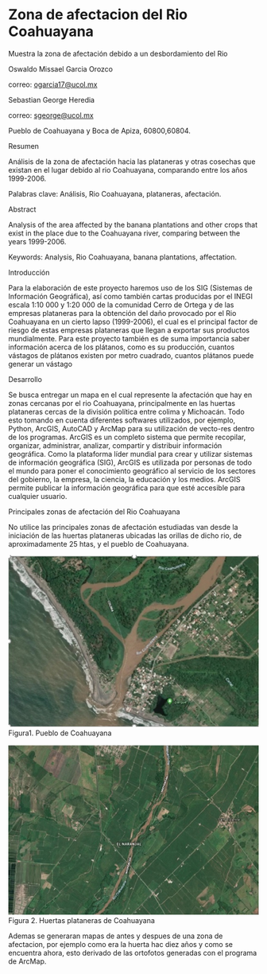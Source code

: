 # Zona de afectacion del Rio Coahuayana
Muestra la zona de afectación debido a un desbordamiento del Rio

Oswaldo Missael Garcia Orozco

  correo: ogarcia17@ucol.mx
  
Sebastian George Heredia

  correo: sgeorge@ucol.mx
  
Pueblo de Coahuayana y Boca de Apiza, 60800,60804.

Resumen

Análisis de la zona de afectación hacia las plataneras y otras cosechas que existan en el lugar debido al rio Coahuayana, comparando entre los años 1999-2006.

Palabras clave: Análisis, Rio Coahuayana, plataneras, afectación. 

Abstract

Analysis of the area affected by the banana plantations and other crops that exist in the place due to the Coahuayana river, comparing between the years 1999-2006.

Keywords: Analysis, Rio Coahuayana, banana plantations, affectation.

Introducción

Para la elaboración de este proyecto haremos uso de los SIG (Sistemas de Información Geográfica), así como también cartas producidas por el INEGI escala 1:10 000 y 1:20 000 de la comunidad Cerro de Ortega y de las empresas plataneras para la obtención del daño provocado por el Rio Coahuayana en un cierto lapso (1999-2006), el cual es el principal factor de riesgo de estas empresas plataneras que llegan a exportar sus productos mundialmente.
Para este proyecto también es de suma importancia saber información acerca de los plátanos, como es su producción, cuantos vástagos de plátanos existen por metro cuadrado, cuantos plátanos puede generar un vástago

Desarrollo

Se busca entregar un mapa en el cual represente la afectación que hay en zonas cercanas por el rio Coahuayana, principalmente en las huertas plataneras cercas de la división política entre colima y Michoacán.
Todo esto tomando en cuenta diferentes softwares utilizados, por ejemplo, Python, ArcGIS, AutoCAD y ArcMap para su utilización de vecto-res dentro de los programas.
ArcGIS es un completo sistema que permite recopilar, organizar, administrar, analizar, compartir y distribuir información geográfica. Como la plataforma líder mundial para crear y utilizar sistemas de información geográfica (SIG), ArcGIS es utilizada por personas de todo el mundo para poner el conocimiento geográfico al servicio de los sectores del gobierno, la empresa, la ciencia, la educación y los medios. ArcGIS permite publicar la información geográfica para que esté accesible para cualquier usuario. 

  Principales zonas de afectación del Rio Coahuayana
  
No utilice las principales zonas de afectación estudiadas van desde la iniciación de las huertas plataneras ubicadas las orillas de dicho rio, de aproximadamente 25 htas, y el pueblo de Coahuayana.

![PalabrasdelTextoAlternativo](https://github.com/ogarcia1704/Zona-de-afectacion-del-Rio-Coahuayana/blob/master/Imagenes/1.jpg)
Figura1. Pueblo de Coahuayana

![PalabrasdelTextoAlternativo](https://github.com/ogarcia1704/Zona-de-afectacion-del-Rio-Coahuayana/blob/master/Imagenes/2.jpg)
Figura 2. Huertas plataneras de Coahuayana

Ademas se generaran mapas de antes y despues de una zona de afectacion, por ejemplo como era la huerta hac diez años y como se encuentra ahora, esto derivado de las ortofotos generadas con el programa de ArcMap.

